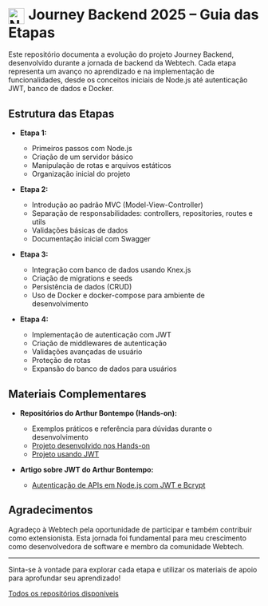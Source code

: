 <h1><img src="https://www.svgrepo.com/show/452075/node-js.svg" alt="Node" width="32" style="vertical-align:middle; margin-right:8px;"/>Journey Backend 2025 – Guia das Etapas</h1>

Este repositório documenta a evolução do projeto Journey Backend, desenvolvido durante a jornada de backend da Webtech. Cada etapa representa um avanço no aprendizado e na implementação de funcionalidades, desde os conceitos iniciais de Node.js até autenticação JWT, banco de dados e Docker.


## Estrutura das Etapas

- **Etapa 1:**

  - Primeiros passos com Node.js
  - Criação de um servidor básico
  - Manipulação de rotas e arquivos estáticos
  - Organização inicial do projeto

- **Etapa 2:**

  - Introdução ao padrão MVC (Model-View-Controller)
  - Separação de responsabilidades: controllers, repositories, routes e utils
  - Validações básicas de dados
  - Documentação inicial com Swagger

- **Etapa 3:**

  - Integração com banco de dados usando Knex.js
  - Criação de migrations e seeds
  - Persistência de dados (CRUD)
  - Uso de Docker e docker-compose para ambiente de desenvolvimento

- **Etapa 4:**
  - Implementação de autenticação com JWT
  - Criação de middlewares de autenticação
  - Validações avançadas de usuário
  - Proteção de rotas
  - Expansão do banco de dados para usuários

## Materiais Complementares

- **Repositórios do Arthur Bontempo (Hands-on):**
  - Exemplos práticos e referência para dúvidas durante o desenvolvimento
  - [Projeto desenvolvido nos Hands-on](https://github.com/arturbomtempo-dev/urban-tails)
  - [Projeto usando JWT](https://github.com/arturbomtempo-dev/jwt-authentication-tutorial)

- **Artigo sobre JWT do Arthur Bontempo:**
  - [Autenticação de APIs em Node.js com JWT e Bcrypt](https://medium.com/@arturbomtempo/autentica%C3%A7%C3%A3o-de-apis-em-node-js-com-jwt-e-bcrypt-2e1564d264d9)

## Agradecimentos

Agradeço à Webtech pela oportunidade de participar e também contribuir como extensionista. Esta jornada foi fundamental para meu crescimento como desenvolvedora de software e membro da comunidade Webtech.

---

Sinta-se à vontade para explorar cada etapa e utilizar os materiais de apoio para aprofundar seu aprendizado!

[Todos os repositórios disponíveis](https://github.com/orgs/wt-journey-backend-01/repositories)